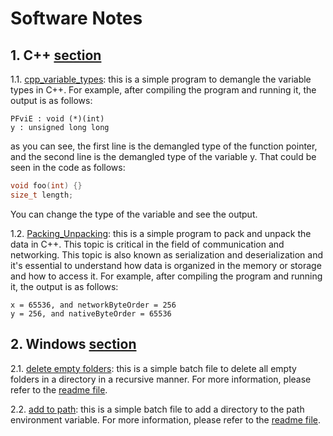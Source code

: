 # Software Notes
## 1. C++ [section](./cpp)
1.1. [cpp_variable_types](./cpp/cpp_variable_types.cpp): this is a simple program to demangle the variable types in C++. For example, after compiling the program and running it, the output is as follows:
``` 
PFviE : void (*)(int)   
y : unsigned long long  
```
as you can see, the first line is the demangled type of the function pointer, and the second line is the demangled type of the variable y. That could be seen in the code as follows:
```cpp
void foo(int) {}
size_t length;
```
You can change the type of the variable and see the output. 

1.2. [Packing_Unpacking](./cpp/Packing_Unpacking.cpp): this is a simple program to pack and unpack the data in C++. This topic is critical in the field of communication and networking. This topic is also known as serialization and deserialization and it's essential to understand how data is organized in the memory or storage and how to access it. For example, after compiling the program and running it, the output is as follows:
```
x = 65536, and networkByteOrder = 256
y = 256, and nativeByteOrder = 65536
```
## 2. Windows [section](./windows)
2.1. [delete empty folders](./windows/delete_empty_folders.bat): this is a simple batch file to delete all empty folders in a directory in a recursive manner. For more information, please refer to the [readme file](<./windows/delete empty folders/readme.md>).
<!-- break line -->
2.2. [add to path](./windows/add2path/add_to_path.bat): this is a simple batch file to add a directory to the path environment variable. For more information, please refer to the [readme file](<./windows/add2path/README.md>).
